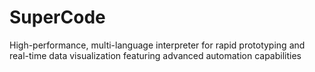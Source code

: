 # SuperCode
High-performance, multi-language interpreter for rapid prototyping and real-time data visualization featuring advanced automation capabilities
